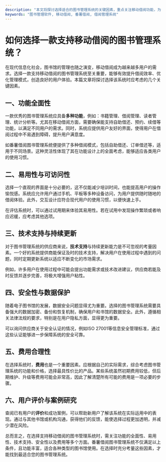 ```yaml
---
description: "本文将探讨选择适合的图书管理系统的关键因素，重点关注移动借阅功能，为读者提供实用建议和推荐。"
keywords: "图书管理软件, 移动借阅, 番薯借阅, 借阅管理系统"
---
```

# 如何选择一款支持移动借阅的图书管理系统？

在现代信息化社会，图书馆的管理也随之演变，移动借阅成为越来越多用户的需求。选择一款支持移动借阅的图书管理系统至关重要，能够有效提升借阅效率、优化管理模式，创造良好的用户体验。本篇文章将探讨选择该系统时应考虑的几个关键因素。

## 一、功能全面性

一款优秀的图书管理系统应具备**多种功能**，例如：书籍管理、借阅管理、读者管理、统计分析等。尤其在移动借阅方面，需要确保能支持自助借还、预约、续借等功能，以满足不同用户的需求。同时，系统应提供用户友好的界面，使得用户在借阅过程中不易遇到障碍，提升用户满意度。

如番薯借阅图书管理系统便提供了多种借阅模式，包括自助借还、订单借还等，适用于不同场景。这种灵活性体现了其在功能设计上的全面考虑，能够适应各类用户的使用习惯。

## 二、易用性与可访问性

选择一个直观的界面是十分必要的，这不仅能减少培训时间，也能提高用户的操作愉悦感。系统应允许用户通过手机、平板等多种设备访问，为用户提供随时随地的借阅体验。此外，交互设计应符合现代用户的使用习惯，以便快速上手。

在评估系统时，可以通过试用期来体验其易用性。若在试用中发现操作繁琐或者响应迟缓，应考虑其他选项。

## 三、技术支持与持续更新

对于图书管理系统的供应商来说，**技术支持**与持续更新能力是不可忽视的考量因素。一个好的系统提供商能保证及时的技术支持，解决用户在使用过程中遇到的问题，同时定期更新系统以适应不断变化的市场需求。

例如，许多用户在使用过程中可能会提出功能需求或技术改进建议，供应商若能及时反馈并逐步完善，将极大增强用户粘性。

## 四、安全性与数据保护

随着电子图书馆的发展，数据安全问题显得尤为重要。选择的图书管理系统需要具备强大的数据加密、备份和恢复机制，确保用户和书馆的数据安全。此外，遵循相关法律法规的要求，特别是在用户隐私方面，显得更为重要。

可以询问供应商关于安全认证的情况，例如ISO 27001等信息安全管理标准，通过这些认证能够进一步保障系统的安全可靠。

## 五、费用合理性

在选择系统时，**费用**也是一个重要因素。应根据自己的实际需求，综合考虑图书管理系统的功能和价格，选择最具性价比的产品。某些系统虽然初期费用较低，但后期维护、升级等费用可能会非常高，因此了解清楚所有可能的费用是一项必要的步骤。

## 六、用户评价与案例研究

查阅已有用户的**评价**和成功案例，可以帮助新用户了解该系统在实际运用中的表现。通过与其他书馆或机构沟通，获得他们的反馈，能使选择过程更加透明，并减少潜在风险。

总而言之，在选择支持移动借阅的图书管理系统时，需关注功能的全面性、易用性、技术支持、安全性以及费用等多个方面。番薯借阅图书管理系统不仅满足以上条件，且功能丰富，适合各种类型的图书馆使用。在选择时充分考量这些因素，才能找到最适合您的图书管理系统。
